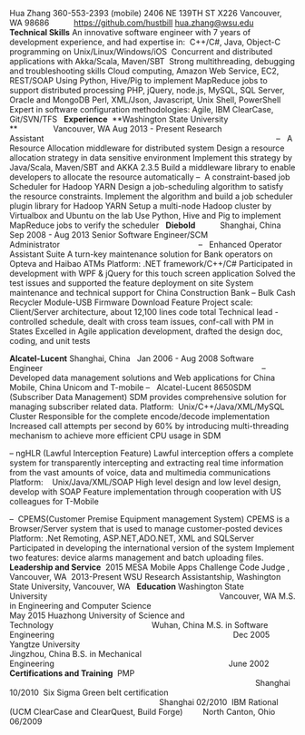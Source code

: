 Hua Zhang
360-553-2393 (mobile)
2406 NE 139TH ST X226  Vancouver, WA 98686          
https://github.com/hustbill
 hua.zhang@wsu.edu
 
**Technical Skills**
An innovative software engineer with 7 years of development experience, and had expertise in: 
C++/C#, Java, Object-C programming on Unix/Linux/Windows/iOS 
Concurrent and distributed applications with Akka/Scala, Maven/SBT 
Strong multithreading, debugging and troubleshooting skills
Cloud computing, Amazon Web Service, EC2, REST/SOAP
Using Python, Hive/Pig to implement MapReduce jobs to support distributed processing
PHP, jQuery, node.js, MySQL, SQL Server, Oracle and MongoDB
Perl, XML/Json, Javascript, Unix Shell, PowerShell
Expert in software configuration methodologies: Agile, IBM ClearCase, Git/SVN/TFS
 
**Experience**
 **Washington State University **                Vancouver, WA Aug 2013 - Present
Research Assistant                                                                                                       
–   A Resource Allocation middleware for distributed system
Design a resource allocation strategy in data sensitive environment
Implement this strategy by Java/Scala, Maven/SBT and AKKA 2.3.5
Build a middleware library to enable developers to allocate the resource automatically
–  A constraint-based job Scheduler for Hadoop YARN
Design a job-scheduling algorithm to satisfy the resource constraints.
Implement the algorithm and build a job scheduler plugin library for Hadoop YARN
Setup a multi-node Hadoop cluster by Virtualbox and Ubuntu on the lab
Use Python, Hive and Pig to implement MapReduce jobs to verify the scheduler
 
**Diebold**           Shanghai, China Sep 2008 - Aug 2013
Senior Software Engineer/SCM Administrator                                                             
–   Enhanced Operator Assistant Suite
A turn-key maintenance solution for Bank operators on Opteva and Haibao ATMs
Platform: .NET framework/C++/C#
Participated in development with WPF & jQuery for this touch screen application
Solved the test issues and supported the feature deployment on site
System maintenance and technical support for China Construction Bank
– Bulk Cash Recycler Module-USB Firmware Download Feature
Project scale: Client/Server architecture, about 12,100 lines code total
Technical lead - controlled schedule, dealt with cross team issues, conf-call with PM in States
Excelled in Agile application development, drafted the design doc, coding, and unit tests
 

**Alcatel-Lucent**   Shanghai, China   Jan 2006 - Aug 2008
Software Engineer                                                                                                 
–   Developed data management solutions and Web applications for China Mobile, China Unicom and T-mobile
–   Alcatel-Lucent 8650SDM (Subscriber Data Management)
SDM provides comprehensive solution for managing subscriber related data.
Platform:  Unix/C++/Java/XML/MySQL Cluster
Responsible for the complete encode/decode implementation
Increased call attempts per second by 60% by introducing multi-threading mechanism to achieve more efficient CPU usage in SDM

– ngHLR (Lawful Interception Feature)
Lawful interception offers a complete system for transparently intercepting and extracting real
time information from the vast amounts of voice, data and multimedia communications
Platform:    Unix/Java/XML/SOAP
High level design and low level design, develop with SOAP
Feature implementation through cooperation with US colleagues for T-Mobile

–  CPEMS(Customer Premise Equipment management System)
CPEMS is a Browser/Server system that is used to manage customer-posted devices
Platform: .Net Remoting, ASP.NET,ADO.NET, XML and SQLServer
Participated in developing the international version of the system
Implement two features: device alarms management and batch uploading files.
 
**Leadership and Service**
 2015 MESA Mobile Apps Challenge Code Judge , Vancouver, WA
 2013-Present WSU Research Assistantship, Washington State University, Vancouver, WA
 
**Education**
Washington State University                                                                             Vancouver, WA 
M.S. in Engineering and Computer Science                                                         May 2015
Huazhong University of Science and Technology                                            Wuhan, China
M.S. in Software Engineering                                                                                Dec 2005
Yangtze University                                                                                                Jingzhou, China
B.S. in Mechanical Engineering                                                                              June 2002
 
**Certifications and Training**
 PMP                                                                                                               Shanghai 10/2010
 Six Sigma Green belt certification                                                                    Shanghai 02/2010
 IBM Rational (UCM ClearCase and ClearQuest, Build Forge)         North Canton, Ohio 06/2009
